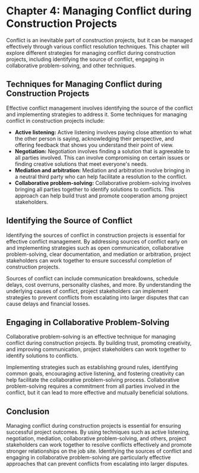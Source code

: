 Chapter 4: Managing Conflict during Construction Projects
=========================================================

Conflict is an inevitable part of construction projects, but it can be managed effectively through various conflict resolution techniques. This chapter will explore different strategies for managing conflict during construction projects, including identifying the source of conflict, engaging in collaborative problem-solving, and other techniques.

Techniques for Managing Conflict during Construction Projects
-------------------------------------------------------------

Effective conflict management involves identifying the source of the conflict and implementing strategies to address it. Some techniques for managing conflict in construction projects include:

* **Active listening:** Active listening involves paying close attention to what the other person is saying, acknowledging their perspective, and offering feedback that shows you understand their point of view.
* **Negotiation:** Negotiation involves finding a solution that is agreeable to all parties involved. This can involve compromising on certain issues or finding creative solutions that meet everyone's needs.
* **Mediation and arbitration:** Mediation and arbitration involve bringing in a neutral third party who can help facilitate a resolution to the conflict.
* **Collaborative problem-solving:** Collaborative problem-solving involves bringing all parties together to identify solutions to conflicts. This approach can help build trust and promote cooperation among project stakeholders.

Identifying the Source of Conflict
----------------------------------

Identifying the sources of conflict in construction projects is essential for effective conflict management. By addressing sources of conflict early on and implementing strategies such as open communication, collaborative problem-solving, clear documentation, and mediation or arbitration, project stakeholders can work together to ensure successful completion of construction projects.

Sources of conflict can include communication breakdowns, schedule delays, cost overruns, personality clashes, and more. By understanding the underlying causes of conflict, project stakeholders can implement strategies to prevent conflicts from escalating into larger disputes that can cause delays and financial losses.

Engaging in Collaborative Problem-Solving
-----------------------------------------

Collaborative problem-solving is an effective technique for managing conflict during construction projects. By building trust, promoting creativity, and improving communication, project stakeholders can work together to identify solutions to conflicts.

Implementing strategies such as establishing ground rules, identifying common goals, encouraging active listening, and fostering creativity can help facilitate the collaborative problem-solving process. Collaborative problem-solving requires a commitment from all parties involved in the conflict, but it can lead to more effective and mutually beneficial solutions.

Conclusion
----------

Managing conflict during construction projects is essential for ensuring successful project outcomes. By using techniques such as active listening, negotiation, mediation, collaborative problem-solving, and others, project stakeholders can work together to resolve conflicts effectively and promote stronger relationships on the job site. Identifying the sources of conflict and engaging in collaborative problem-solving are particularly effective approaches that can prevent conflicts from escalating into larger disputes.
